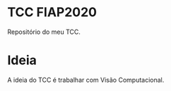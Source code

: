 # TCC FIAP2020
 Repositório do meu TCC.

# Ideia
A ideia do TCC é trabalhar com Visão Computacional.